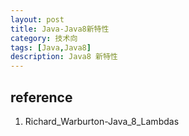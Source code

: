 ```yaml
---
layout: post
title: Java-Java8新特性
category: 技术向
tags: [Java,Java8]
description: Java8 新特性
---
```


## reference
1. Richard_Warburton-Java_8_Lambdas